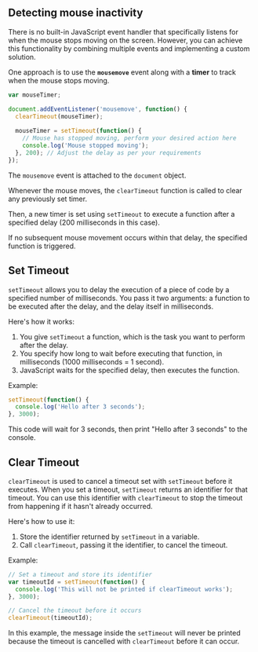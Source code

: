 ## Detecting mouse inactivity

There is no built-in JavaScript event handler that specifically listens for when the mouse stops moving on the screen. However, you can achieve this functionality by combining multiple events and implementing a custom solution.

One approach is to use the **`mousemove`** event along with a **timer** to track when the mouse stops moving.

```javascript
var mouseTimer;

document.addEventListener('mousemove', function() {
  clearTimeout(mouseTimer);
  
  mouseTimer = setTimeout(function() {
    // Mouse has stopped moving, perform your desired action here
    console.log('Mouse stopped moving');
  }, 200); // Adjust the delay as per your requirements
});
```

The `mousemove` event is attached to the `document` object.

Whenever the mouse moves, the `clearTimeout` function is called to clear any previously set timer.

Then, a new timer is set using `setTimeout` to execute a function after a specified delay (200 milliseconds in this case).

If no subsequent mouse movement occurs within that delay, the specified function is triggered.

## Set Timeout

`setTimeout` allows you to delay the execution of a piece of code by a specified number of milliseconds. You pass it two arguments: a function to be executed after the delay, and the delay itself in milliseconds.

Here's how it works:

1. You give `setTimeout` a function, which is the task you want to perform after the delay.
2. You specify how long to wait before executing that function, in milliseconds (1000 milliseconds = 1 second).
3. JavaScript waits for the specified delay, then executes the function.

Example:

```javascript
setTimeout(function() {
  console.log('Hello after 3 seconds');
}, 3000);
```

This code will wait for 3 seconds, then print "Hello after 3 seconds" to the console.

## Clear Timeout

`clearTimeout` is used to cancel a timeout set with `setTimeout` before it executes. When you set a timeout, `setTimeout` returns an identifier for that timeout. You can use this identifier with `clearTimeout` to stop the timeout from happening if it hasn't already occurred.

Here's how to use it:

1. Store the identifier returned by `setTimeout` in a variable.
2. Call `clearTimeout`, passing it the identifier, to cancel the timeout.

Example:

```javascript
// Set a timeout and store its identifier
var timeoutId = setTimeout(function() {
  console.log('This will not be printed if clearTimeout works');
}, 3000);

// Cancel the timeout before it occurs
clearTimeout(timeoutId);
```

In this example, the message inside the `setTimeout` will never be printed because the timeout is cancelled with `clearTimeout` before it can occur.

<br>
